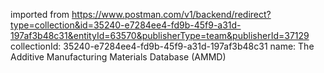 imported from https://www.postman.com/v1/backend/redirect?type=collection&id=35240-e7284ee4-fd9b-45f9-a31d-197af3b48c31&entityId=63570&publisherType=team&publisherId=37129
collectionId: 35240-e7284ee4-fd9b-45f9-a31d-197af3b48c31
name: The Additive Manufacturing Materials Database
                                    (AMMD)